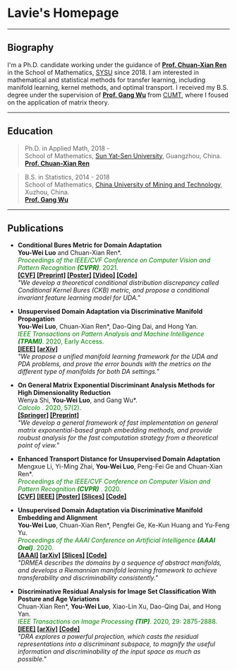 # Lavie's Homepage

---
## Biography

I'm a Ph.D. candidate working under the guidance of **[Prof. Chuan-Xian Ren](http://www.scholat.com/renchx)** in the School of Mathematics, [SYSU](http://www.sysu.edu.cn/en/index.htm) since 2018. I am interested in mathematical and statistical methods for transfer learning, including manifold learning, kernel methods, and optimal transport. I received my B.S. degree under the supervision of **[Prof. Gang Wu](https://www.researchgate.net/profile/Gang_Wu21)** from [CUMT](http://global.cumt.edu.cn/), where I foused on the application of matrix theory.

---
## Education
> Ph.D. in Applied Math, 2018 - <br>
> School of Mathematics, [Sun Yat-Sen University](http://www.sysu.edu.cn/en/index.htm), Guangzhou, China. <br>
> **[Prof. Chuan-Xian Ren](http://www.scholat.com/renchx)**

> B.S. in Statistics, 2014 - 2018  <br>
> School of Mathematics, [China University of Mining and Technology](http://global.cumt.edu.cn/), Xuzhou, China. <br>
> **[Prof. Gang Wu](https://www.researchgate.net/profile/Gang_Wu21)**

---
## Publications

<link rel="stylesheet" href="https://use.fontawesome.com/releases/v5.7.1/css/all.css" integrity="sha384-fnmOCqbTlWIlj8LyTjo7mOUStjsKC4pOpQbqyi7RrhN7udi9RwhKkMHpvLbHG9Sr" crossorigin="anonymous">

+ **Conditional Bures Metric for Domain Adaptation** <br>
**You-Wei Luo** and Chuan-Xian Ren\*. <br>
*<font color="green"> Proceedings of the IEEE/CVF Conference on Computer Vision and Pattern Recognition </font>* 
***<font color="green">(CVPR)</font>***<font color="green">. 2021. </font> <br>
<i class="fas fa-file-pdf"></i> **[[CVF]](https://openaccess.thecvf.com/content/CVPR2021/html/Luo_Conditional_Bures_Metric_for_Domain_Adaptation_CVPR_2021_paper.html) [[Preprint]](https://www.youweiluo.top/Papers/ConditionalBures_CVPR2021.pdf) [[Poster]](https://www.youweiluo.top/Papers/CKB_CVPR21_Poster.pdf) [[Video]](https://drive.google.com/file/d/1RMGOmWvt0eME9Mb2aPOvamX5KiEQU4TM/view?usp=sharing) [[Code]](https://github.com/LavieLuo/CKB)** <br>
<i class="fas fa-lightbulb"></i> *"We develop a theoretical conditional distribution discrepancy called Conditional Kernel Bures (CKB) metric, and propose a conditional invariant feature learning model for UDA."*

+ **Unsupervised Domain Adaptation via Discriminative Manifold Propagation** <br>
**You-Wei Luo**, Chuan-Xian Ren\*, Dao-Qing Dai, and Hong Yan. <br>
*<font color="green"> IEEE Transactions on Pattern Analysis and Machine Intelligence </font>*
***<font color="green">(TPAMI)</font>***<font color="green">. 2020, Early Access. </font> <br>
<i class="fas fa-file-pdf"></i> **[[IEEE]](https://ieeexplore.ieee.org/document/9158545) [[arXiv]](https://arxiv.org/abs/2008.10030)** <br>
<i class="fas fa-lightbulb"></i> *"We propose a unified manifold learning framework for the UDA and PDA problems, and prove the error bounds with the metrics on the different type of manifolds for both DA settings."*

+ **On General Matrix Exponential Discriminant Analysis Methods for High Dimensionality Reduction** <br>
Wenya Shi, **You-Wei Luo**, and Gang Wu\*. <br>
*<font color="green"> Calcolo </font>*<font color="green">. 2020, 57(2). </font> <br>
<i class="fas fa-file-pdf"></i> **[[Springer]](https://link.springer.com/article/10.1007%2Fs10092-020-00366-6) [[Preprint]](https://www.youweiluo.top/Papers/On%20General%20Matrix%20Exponential%20Discriminant%20Analysis%20Methods%20for%20High%20Dimensionality%20Reduction.pdf)** <br>
<i class="fas fa-lightbulb"></i> *"We develop a general framework of fast implementation on general matrix exponential-based graph embedding methods, and provide roubust analysis for the fast
computation strategy from a theoretical point of view."*

+ **Enhanced Transport Distance for Unsupervised Domain Adaptation** <br>
Mengxue Li, Yi-Ming Zhai, **You-Wei Luo**, Peng-Fei Ge and Chuan-Xian Ren\*. <br>
*<font color="green"> Proceedings of the IEEE/CVF Conference on Computer Vision and Pattern Recognition </font>* 
***<font color="green">(CVPR)</font>*** <font color="green">. 2020. </font> <br>
<i class="fas fa-file-pdf"></i> **[[CVF]](https://openaccess.thecvf.com/content_CVPR_2020/html/Li_Enhanced_Transport_Distance_for_Unsupervised_Domain_Adaptation_CVPR_2020_paper.html) [[IEEE]](https://ieeexplore.ieee.org/document/9157821) [[Poster]](https://drive.google.com/file/d/1ljIuVgPJA4pyU5_WwlZSl60qHYq_ApjG/view?usp=sharing) [[Slices]](https://drive.google.com/file/d/1GhPtOSIHgmxrT8FBa0JXC1foQKlRDqpV/view?usp=sharing) [[Code]](https://github.com/LavieLuo/ETD)**

+ **Unsupervised Domain Adaptation via Discriminative Manifold Embedding and Alignment** <br>
**You-Wei Luo**, Chuan-Xian Ren\*, Pengfei Ge, Ke-Kun Huang and Yu-Feng Yu. <br>
*<font color="green"> Proceedings of the AAAI Conference on Artificial Intelligence </font>* 
***<font color="green">(AAAI Oral)</font>***<font color="green">. 2020. </font> <br>
<i class="fas fa-file-pdf"></i> **[[AAAI]](https://aaai.org/ojs/index.php/AAAI/article/view/5943) [[arXiv]](https://arxiv.org/abs/2002.08675) [[Slices]](https://drive.google.com/file/d/1XdBqNrWW0N7hmDGRdyOUA5XAB8-1xd6U/view?usp=sharing) [[Code]](https://github.com/LavieLuo/DRMEA)** <br>
<i class="fas fa-lightbulb"></i> *"DRMEA describes the domains by a sequence of abstract manifolds, and develops a Riemannian manifold learning framework to achieve transferability and discriminability consistently."*

+ **Discriminative Residual Analysis for Image Set Classification With Posture and Age Variations** <br>
Chuan-Xian Ren\*, **You-Wei Luo**, Xiao-Lin Xu, Dao-Qing Dai, and Hong Yan. <br>
*<font color="green"> IEEE Transactions on Image Processing </font>*
***<font color="green">(TIP)</font>***<font color="green">. 2020, 29: 2875-2888. </font> <br>
<i class="fas fa-file-pdf"></i> **[[IEEE]](https://ieeexplore.ieee.org/document/8911369) [[arXiv]](https://arxiv.org/abs/2008.09994) [[Code]](https://github.com/LavieLuo/DRA)** <br>
<i class="fas fa-lightbulb"></i> *"DRA explores a powerful projection, which casts the residual representations into a discriminant subspace, to magnify the useful information and discriminability of the input space as much as possible."*
